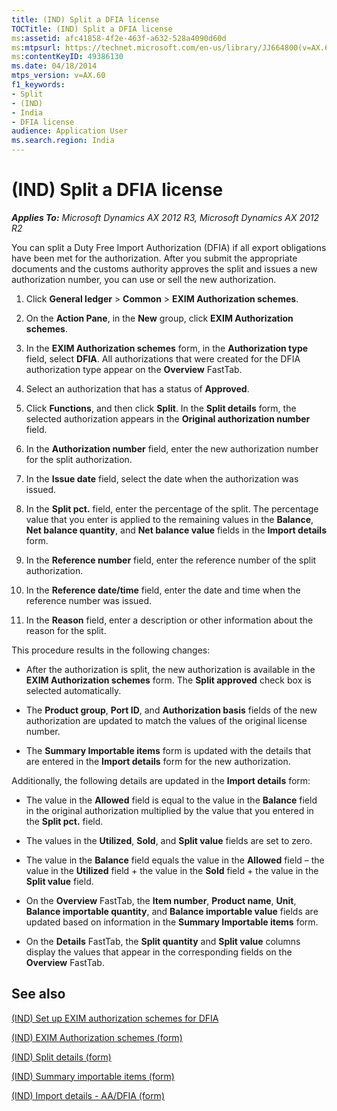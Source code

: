 ```yaml
---
title: (IND) Split a DFIA license
TOCTitle: (IND) Split a DFIA license
ms:assetid: afc41858-4f2e-463f-a632-528a4090d60d
ms:mtpsurl: https://technet.microsoft.com/en-us/library/JJ664800(v=AX.60)
ms:contentKeyID: 49386130
ms.date: 04/18/2014
mtps_version: v=AX.60
f1_keywords:
- Split
- (IND)
- India
- DFIA license
audience: Application User
ms.search.region: India
---
```


# (IND) Split a DFIA license 


_**Applies To:** Microsoft Dynamics AX 2012 R3, Microsoft Dynamics AX 2012 R2_

You can split a Duty Free Import Authorization (DFIA) if all export obligations have been met for the authorization. After you submit the appropriate documents and the customs authority approves the split and issues a new authorization number, you can use or sell the new authorization.

1.  Click **General ledger** \> **Common** \> **EXIM Authorization schemes**.

2.  On the **Action Pane**, in the **New** group, click **EXIM Authorization schemes**.

3.  In the **EXIM Authorization schemes** form, in the **Authorization type** field, select **DFIA**. All authorizations that were created for the DFIA authorization type appear on the **Overview** FastTab.

4.  Select an authorization that has a status of **Approved**.

5.  Click **Functions**, and then click **Split**. In the **Split details** form, the selected authorization appears in the **Original authorization number** field.

6.  In the **Authorization number** field, enter the new authorization number for the split authorization.

7.  In the **Issue date** field, select the date when the authorization was issued.

8.  In the **Split pct.** field, enter the percentage of the split. The percentage value that you enter is applied to the remaining values in the **Balance**, **Net balance quantity**, and **Net balance value** fields in the **Import details** form.

9.  In the **Reference number** field, enter the reference number of the split authorization.

10. In the **Reference date/time** field, enter the date and time when the reference number was issued.

11. In the **Reason** field, enter a description or other information about the reason for the split.

This procedure results in the following changes:

  - After the authorization is split, the new authorization is available in the **EXIM Authorization schemes** form. The **Split approved** check box is selected automatically.

  - The **Product group**, **Port ID**, and **Authorization basis** fields of the new authorization are updated to match the values of the original license number.

  - The **Summary Importable items** form is updated with the details that are entered in the **Import details** form for the new authorization.

Additionally, the following details are updated in the **Import details** form:

  - The value in the **Allowed** field is equal to the value in the **Balance** field in the original authorization multiplied by the value that you entered in the **Split pct.** field.

  - The values in the **Utilized**, **Sold**, and **Split value** fields are set to zero.

  - The value in the **Balance** field equals the value in the **Allowed** field – the value in the **Utilized** field + the value in the **Sold** field + the value in the **Split value** field.

  - On the **Overview** FastTab, the **Item number**, **Product name**, **Unit**, **Balance importable quantity**, and **Balance importable value** fields are updated based on information in the **Summary Importable items** form.

  - On the **Details** FastTab, the **Split quantity** and **Split value** columns display the values that appear in the corresponding fields on the **Overview** FastTab.

## See also

[(IND) Set up EXIM authorization schemes for DFIA](ind-set-up-exim-authorization-schemes-for-dfia.md)

[(IND) EXIM Authorization schemes (form)](https://technet.microsoft.com/en-us/library/jj664625\(v=ax.60\))

[(IND) Split details (form)](https://technet.microsoft.com/en-us/library/jj678058\(v=ax.60\))

[(IND) Summary importable items (form)](https://technet.microsoft.com/en-us/library/jj664946\(v=ax.60\))

[(IND) Import details - AA/DFIA (form)](https://technet.microsoft.com/en-us/library/jj664632\(v=ax.60\))

  


